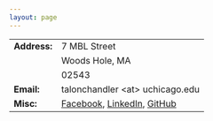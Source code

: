 ```yaml
---
layout: page
---
```


|  |  |
| ------------- | ------------- |
| **Address:** | 7 MBL Street |
| | Woods Hole, MA |
| | 02543 |
| **Email:**  | talonchandler \<at\> uchicago.edu  |
| **Misc:** | [Facebook](https://www.facebook.com/talon.chandler), [LinkedIn](https://www.linkedin.com/profile/view?id=223932714&trk=hp-identity-name), [GitHub](https://www.linkedin.com/profile/view?id=223932714&trk=hp-identity-name) |
